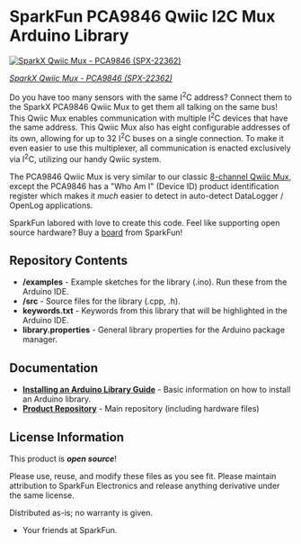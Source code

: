 SparkFun PCA9846 Qwiic I2C Mux Arduino Library
===========================================================

[![SparkX Qwiic Mux - PCA9846 (SPX-22362)](https://cdn.sparkfun.com/assets/parts/2/2/3/9/0/22362-_SPX-_01.jpg)](https://www.sparkfun.com/products/22362)

[*SparkX Qwiic Mux - PCA9846 (SPX-22362)*](https://www.sparkfun.com/products/22362)

Do you have too many sensors with the same I<sup>2</sup>C address? Connect them to the SparkX PCA9846 Qwiic Mux to get them all talking on the same bus! This Qwiic Mux enables communication with multiple I<sup>2</sup>C devices that have the same address. This Qwiic Mux also has eight configurable addresses of its own, allowing for up to 32 I<sup>2</sup>C buses on a single connection. To make it even easier to use this multiplexer, all communication is enacted exclusively via I<sup>2</sup>C, utilizing our handy Qwiic system.

The PCA9846 Qwiic Mux is very similar to our classic [8-channel Qwiic Mux](https://www.sparkfun.com/products/16784), except the PCA9846 has a "Who Am I" (Device ID) product identification register which makes it _much_ easier to detect in auto-detect DataLogger / OpenLog applications.

SparkFun labored with love to create this code. Feel like supporting open source hardware? 
Buy a [board](https://www.sparkfun.com/products/22362) from SparkFun!

Repository Contents
-------------------

* **/examples** - Example sketches for the library (.ino). Run these from the Arduino IDE. 
* **/src** - Source files for the library (.cpp, .h).
* **keywords.txt** - Keywords from this library that will be highlighted in the Arduino IDE. 
* **library.properties** - General library properties for the Arduino package manager. 

Documentation
--------------

* **[Installing an Arduino Library Guide](https://learn.sparkfun.com/tutorials/installing-an-arduino-library)** - Basic information on how to install an Arduino library.
* **[Product Repository](https://github.com/sparkfunX/Qwiic_Mux_PCA9846)** - Main repository (including hardware files)

License Information
-------------------

This product is _**open source**_! 

Please use, reuse, and modify these files as you see fit. Please maintain attribution to SparkFun Electronics and release anything derivative under the same license.

Distributed as-is; no warranty is given.

- Your friends at SparkFun.
